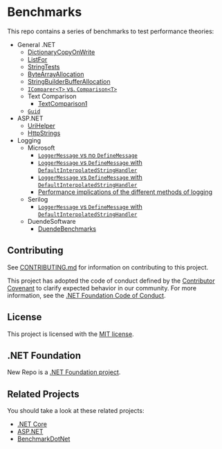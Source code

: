 # Benchmarks

This repo contains a series of benchmarks to test performance theories:

* General .NET
  * [DictionaryCopyOnWrite](DictionaryCopyOnWrite)
  * [ListFor](ListFor)
  * [StringTests](StringTests)
  * [ByteArrayAllocation](ByteArrayAllocation)
  * [StringBuilderBufferAllocation](StringBuilderBufferAllocation)
  * [`IComparer<T>` vs. `Comparison<T>`](ComparerComparison)
  * Text Comparison
    * [TextComparison1](TextComparison1/README.md)
  * [`Guid`](GuidBenchmarks)
* ASP.NET
  * [UriHelper](UriHelper)
  * [HttpStrings](HttpStrings)
* Logging
  * Microsoft
    * [`LoggerMessage` vs no `DefineMessage`](Logging/Microsoft/LoggerMessage1/README.md)
    * [`LoggerMessage` vs `DefineMessage` with `DefaultInterpolatedStringHandler`](Logging/Microsoft/LoggerMessage2/README.md)
    * [`LoggerMessage` vs `DefineMessage` with `DefaultInterpolatedStringHandler`](Logging/Microsoft/LoggerMessage2/README.md)
    * [Performance implications of the different methods of logging](Logging/Microsoft/LoggingPerformance/README.md)
  * Serilog
    * [`LoggerMessage` vs `DefineMessage` with `DefaultInterpolatedStringHandler`](Logging/Serilog/SerilogPropertyDestructuring/README.md)
  * DuendeSoftware
    * [DuendeBenchmarks](DuendeSoftware/DuendeBenchmarks)


## Contributing

See [CONTRIBUTING.md](CONTRIBUTING.md) for information on contributing to this project.

This project has adopted the code of conduct defined by the [Contributor Covenant](http://contributor-covenant.org/) 
to clarify expected behavior in our community. For more information, see the [.NET Foundation Code of Conduct](http://www.dotnetfoundation.org/code-of-conduct).

## License

This project is licensed with the [MIT license](LICENSE).

## .NET Foundation

New Repo is a [.NET Foundation project](https://dotnetfoundation.org/projects).

## Related Projects

You should take a look at these related projects:

- [.NET Core](https://github.com/dotnet/core)
- [ASP.NET](https://github.com/aspnet)
- [BenchmarkDotNet](https://benchmarkdotnet.org/)
